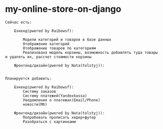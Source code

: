 # my-online-store-on-django

	Сейчас есть:
	
		Бэкенд(pwered by Raibowsf):
		
			Модели категорий и товаров в базе данных
			Отображение категорий
			Отображение товаров по категориям
			Реализована модель корзины, возможность добавлять туда товары и удалять их, рассчет стоимости корзины

		Фронтенд/дизайн(pwered by Nata(tolstyj)):
			
			
	Планируется добавить:
	
		Бэкенд(pwered by Raibowsf):
			Систему заказов
			Систему платежей(Yandexkassa)
			Уведомления о платежах(Email/Phone)
			новости(Мб)
		    
		Фронтенд/дизайн(pwered by Nata(tolstyj)):
			Попробовать прописать хедер+футер
			Разобраться с картинками 
